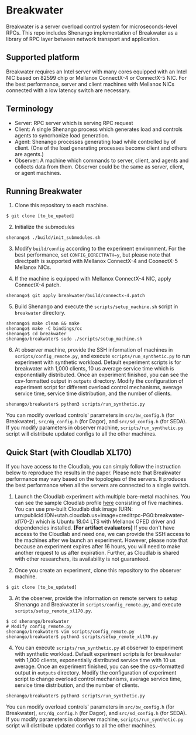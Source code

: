 # Breakwater
Breakwater is a server overload control system for
microseconds-level RPCs. This repo includes 
Shenango implementation of Breakwater as a library of
RPC layer between network transport and application.

## Supported platform
Breakwater requires an Intel server with many cores equipped
with an Intel NIC based on 82599 chip or Mellanox ConnectX-4
or ConnectX-5 NIC. For the best performance,
server and client machines with Mellanox NICs connected with
a low latency switch are necessary.

## Terminology
- Server: RPC server which is serving RPC request
- Client: A single Shenango process which generates load and
controls agents to syncrhonize load generation. 
- Agent: Shenango processes generating load while controlled by
of client. (One of the load generating processes become client
and others are agents.)
- Observer: A machine which commands to server, client, and agents
and collects data from them. Observer could be the same as server,
client, or agent machines.

## Running Breakwater
1. Clone this repository to each machine.
```
$ git clone [to_be_upated]
```

2. Initialize the submodules
```
shenango$ ./build/init_submodules.sh
```

3. Modify `build/config` according to the experiment environment.
For the best performance, set `CONFIG_DIRECTPATH=y`, but please
note that directpath is supported with Mellanox ConnectX-4 and
CoonectX-5 Mellanox NICs.

4. If the machine is equipped with Mellanox ConnectX-4 NIC,
apply ConnectX-4 patch.
```
shenango$ git apply breakwater/build/connectx-4.patch
```

5. Build Shenango and execute the 
`scripts/setup_machine.sh` script in `breakwater` directory.
```
shenango$ make clean && make
shenango$ make -C bindings/cc
shenango$ cd breakwater
shenango/breakwater$ sudo ./scripts/setup_machine.sh
```

6. At observer machine, provide the SSH information of machines in
`scripts/config_remote.py`, and execute `scripts/run_synthetic.py`
to run experiment with synthetic workload.  Default experiment
scripts is for breakwater with 1,000 clients, 10 us average service
time which is exponentially distributed. Once an experiment
finished, you can see the csv-formatted output in `outputs`
directory. Modify the configuration of experiment script for
different overload control mechanisms, average service time,
service time distribution, and the number of clients.
```
shenango/breakwater$ python3 scripts/run_synthetic.py
```
You can modify overload controls' parameters in
`src/bw_config.h` (for Breakwater), `src/dg_config.h` (for Dagor),
and `src/sd_config.h` (for SEDA). If you modify parameters in
observer machine, `scripts/run_synthetic.py` script will distribute
updated configs to all the other machines.

## Quick Start (with Cloudlab XL170)
If you have access to the Cloudlab, you can simply follow the
instruction below to reproduce the results in the paper.
Please note that Breakwater performance may vary based on the
topologies of the servers. It produces the best performance
when all the servers are connected to a single switch.

1. Launch the Cloudlab experiment with multiple bare-metal
machines. You can see the sample Cloudlab profile [here](
https://www.cloudlab.us/p/CreditRPC/breakwater-five-xl170)
consisting of five machines.
You can use pre-built Cloudlab disk image (URN:
urn:publicid:IDN+utah.cloudlab.us+image+creditrpc-PG0:breakwater-xl170-2)
which is Ubuntu 18.04 LTS with Mellanox OFED driver and
dependencies installed. **[For artifact evaluators]** If you
don't have access to the Cloudlab and need one, we can provide
the SSH access to the machines after we launch an experiment.
However, please note that because an experiment expires after 16 hours,
you will need to make another request to us after expiration.
Further, as Cloudlab is shared with other researchers, its
availability is not guaranteed.

2. Once you create an experiment, clone this repository to the observer
machine.
```
$ git clone [to_be_updated]
```

3. At the observer, provide the information on remote servers to
setup Shenango and Breakwater in `scripts/config_remote.py`, and
execute `scripts/setup_remote_xl170.py`.
```
$ cd shenango/breakwater
# Modify config_remote.py
shenango/breakwater$ vim scripts/config_remote.py
shenango/breakwater$ python3 scripts/setup_remote_xl170.py
```

4. You can execute `scripts/run_synthetic.py` at observer to experiment
with synthetic workload. Default experiment scripts is for breakwater
with 1,000 clients, exponentially distributed service time with 10 us
average. Once an experiment finished, you can
see the csv-formatted output in `outputs` directory. Modify the
configuration of experiment script to change overload control
mechanisms, average service time, service time distribution, and
the number of clients.
```
shenango/breakwater$ python3 scripts/run_synthetic.py
```
You can modify overload controls' parameters in
`src/bw_config.h` (for Breakwater), `src/dg_config.h` (for Dagor),
and `src/sd_config.h` (for SEDA). If you modify parameters in
observer machine, `scripts/run_synthetic.py` script will distribute
updated configs to all the other machines.
